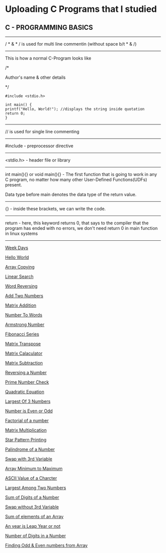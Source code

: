 # Uploading C Programs that I studied


## C - PROGRAMMING BASICS

---

/ * & * / is used for multi line commentin (without space b/t * & /) 

---
This is how a normal C-Program looks like

/*

Author's name & other details

*/

    #include <stdio.h>

    int main() {
    printf("Hello, World!"); //displays the string inside quotation
    return 0;
    }

---

// is used for single line commenting

---

#include - preprocessor directive

---

<stdio.h> - header file or library

---

int main(){} or void main(){} - The first function that is going to work in any C program, no matter how many other User-Defined Functions(UDFs) present.

Data type before main denotes the data type of the return value.

---

{} - inside these brackets, we can write the code.

---

return - here, this keyword returns 0, that says to the compiler that the program has ended with no errors, we don't need return 0 in main function in linux systems

---
[Week Days](https://github.com/004Ajay/C/blob/main/WeekDays.c)

[Hello World](https://github.com/004Ajay/C/blob/main/HelloWorld.c)

[Array Copying](https://github.com/004Ajay/C/blob/main/ArrayCopy.c)

[Linear Search](https://github.com/004Ajay/C/blob/main/LinearSearch.c)

[Word Reversing](https://github.com/004Ajay/C/blob/main/WordRevUsingFunc.c)

[Add Two Numbers](https://github.com/004Ajay/C/blob/main/AddTwoNumbers.c)

[Matrix Addition](https://github.com/004Ajay/C/blob/main/MatAdd.c)

[Number To Words](https://github.com/004Ajay/C/blob/main/NumToWords.c)

[Armstrong Number](https://github.com/004Ajay/C/blob/main/ArmstrongNum.c)

[Fibonacci Series](https://github.com/004Ajay/C/blob/main/FibonacciSeries.c)

[Matrix Transpose](https://github.com/004Ajay/C/blob/main/MatTranspose.c)

[Matrix Calaculator](https://github.com/004Ajay/C/blob/main/MatCalaculator.c)

[Matrix Subtraction](https://github.com/004Ajay/C/blob/main/MatSub.c)

[Reversing a Number](https://github.com/004Ajay/C/blob/main/NumRev.c)

[Prime Number Check](https://github.com/004Ajay/C/blob/main/PrimeCheck.c)

[Quadratic Equation](https://github.com/004Ajay/C/blob/main/QuadEq.c)

[Largest Of 3 Numbers](https://github.com/004Ajay/C/blob/main/LargestOf3Nos.c)

[Number is Even or Odd](https://github.com/004Ajay/C/blob/main/EvenOdd.c)

[Factorial of a number](https://github.com/004Ajay/C/blob/main/Factorial.c)

[Matrix Multiplication](https://github.com/004Ajay/C/blob/main/MatMultiply.c)

[Star Pattern Printing](https://github.com/004Ajay/C/blob/main/StarPattern.c)

[Palindrome of a Number](https://github.com/004Ajay/C/blob/main/NumPalindrome.c)

[Swap with 3rd Variable](https://github.com/004Ajay/C/blob/main/SwapWith3rdVar.c)

[Array Minimum to Maximum](https://github.com/004Ajay/C/blob/main/ArrayMinMax.c)

[ASCII Value of a Charcter](https://github.com/004Ajay/C/blob/main/ASCIIValueOfCharcter.c)

[Largest Among Two Numbers](https://github.com/004Ajay/C/blob/main/BigSmallNum.c)

[Sum of Digits of a Number](https://github.com/004Ajay/C/blob/main/SumOfDigits.c)

[Swap without 3rd Variable](https://github.com/004Ajay/C/blob/main/SwapWithout3rdVar.c)

[Sum of elements of an Array](https://github.com/004Ajay/C/blob/main/ArraySum.c)

[An year is Leap Year or not](https://github.com/004Ajay/C/blob/main/LeapYear.c)

[Number of Digits in a Number](https://github.com/004Ajay/C/blob/main/NumOfDigits.c)

[Finding Odd & Even numbers from Array](https://github.com/004Ajay/C/blob/main/ArrayOddEven.c)
